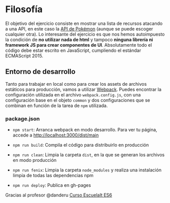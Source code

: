 

# Filosofía
El objetivo del ejercicio consiste en mostrar una lista de recursos atacando a una API, en este caso la [API de Pokémon](http://pokeapi.co/) (aunque se puede escoger cualquier otra). Lo interesante del ejercicio es que nos hemos autoimpuesto la condición de **no utilizar nada de html** y tampoco **ninguna librería ni framework JS para crear componentes de UI**. Absolutamente todo el código debe estar escrito en JavaScript, cumpliendo el estándar ECMAScript 2015.

## Entorno de desarrollo
Tanto para trabajar en local como para crear los assets de archivos estáticos para producción, vamos a utilizar [Webpack](https://webpack.github.io/). Puedes encontrar la configuración utilizada en el archivo `webpack.config.js`, con una configuración base en el objeto `common` y dos configuraciones que se combinan en función de la tarea de `npm` utilizada.

### package.json

* `npm start`: Arranca webpack en modo desarrollo. Para ver tu página, accede a [http://localhost:3000/dist/main](http://localhost:3000/dist/main)
* `npm run build`: Compila el código para distribuirlo en producción
* `npm run clean`: Limpia la carpeta `dist`, en la que se generan los archivos en modo producción
* `npm run fenix`: Limpia la carpeta `node_modules` y realiza una instalación limpia de todas las dependencias npm

* `npm run deploy`: Publica en gh-pages

Gracias al profesor @danderu
[Curso EscuelaIt ES6](https://github.com/EscuelaIt/Curso-ECMAScript-6)
